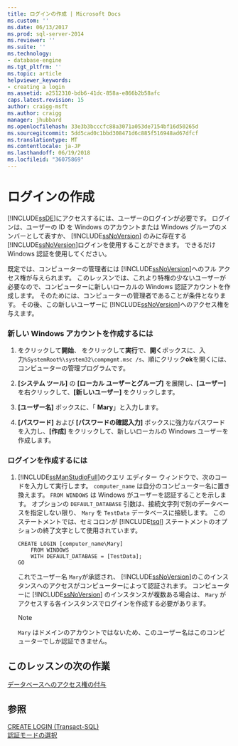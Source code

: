 ```yaml
---
title: ログインの作成 | Microsoft Docs
ms.custom: ''
ms.date: 06/13/2017
ms.prod: sql-server-2014
ms.reviewer: ''
ms.suite: ''
ms.technology:
- database-engine
ms.tgt_pltfrm: ''
ms.topic: article
helpviewer_keywords:
- creating a login
ms.assetid: a2512310-bdb6-41dc-858a-e866b2b58afc
caps.latest.revision: 15
author: craigg-msft
ms.author: craigg
manager: jhubbard
ms.openlocfilehash: 33e3b3bcccfc88a3071a053de7154bf16d50265d
ms.sourcegitcommit: 5dd5cad0c1bbd308471d6c885f516948ad67dfcf
ms.translationtype: MT
ms.contentlocale: ja-JP
ms.lasthandoff: 06/19/2018
ms.locfileid: "36075869"
---
```

# <a name="creating-a-login"></a>ログインの作成
  [!INCLUDE[ssDE](../includes/ssde-md.md)]にアクセスするには、ユーザーのログインが必要です。 ログインは、ユーザーの ID を Windows のアカウントまたは Windows グループのメンバーとして表すか、 [!INCLUDE[ssNoVersion](../includes/ssnoversion-md.md)] のみに存在する [!INCLUDE[ssNoVersion](../includes/ssnoversion-md.md)]ログインを使用することができます。 できるだけ Windows 認証を使用してください。  
  
 既定では、コンピューターの管理者には [!INCLUDE[ssNoVersion](../includes/ssnoversion-md.md)]へのフル アクセス権が与えられます。 このレッスンでは、これより特権の少ないユーザーが必要なので、コンピューターに新しいローカルの Windows 認証アカウントを作成します。 そのためには、コンピューターの管理者であることが条件となります。 その後、この新しいユーザーに [!INCLUDE[ssNoVersion](../includes/ssnoversion-md.md)]へのアクセス権を与えます。  
  
### <a name="to-create-a-new-windows-account"></a>新しい Windows アカウントを作成するには  
  
1.  をクリックして**開始**、 をクリックして**実行**で、**開く**ボックスに、入力`%SystemRoot%\system32\compmgmt.msc /s`、順にクリック**ok**を開くには、コンピューターの管理プログラムです。  
  
2.  **[システム ツール]** の **[ローカル ユーザーとグループ]** を展開し、**[ユーザー]** を右クリックして、**[新しいユーザー]** をクリックします。  
  
3.  **[ユーザー名]** ボックスに、「 **Mary**」と入力します。  
  
4.  **[パスワード]** および **[パスワードの確認入力]** ボックスに強力なパスワードを入力し、**[作成]** をクリックして、新しいローカルの Windows ユーザーを作成します。  
  
### <a name="to-create-a-login"></a>ログインを作成するには  
  
1.  [!INCLUDE[ssManStudioFull](../includes/ssmanstudiofull-md.md)]のクエリ エディター ウィンドウで、次のコードを入力して実行します。 `computer_name` は自分のコンピューター名に置き換えます。 `FROM WINDOWS` は Windows がユーザーを認証することを示します。 オプションの `DEFAULT_DATABASE` 引数は、接続文字列で別のデータベースを指定しない限り、 `Mary` を `TestData` データベースに接続します。 このステートメントでは、セミコロンが [!INCLUDE[tsql](../includes/tsql-md.md)] ステートメントのオプションの終了文字として使用されています。  
  
    ```  
    CREATE LOGIN [computer_name\Mary]  
        FROM WINDOWS  
        WITH DEFAULT_DATABASE = [TestData];  
    GO  
    ```  
  
     これでユーザー名 `Mary`が承認され、 [!INCLUDE[ssNoVersion](../includes/ssnoversion-md.md)]のこのインスタンスへのアクセスがコンピューターによって認証されます。 コンピューターに [!INCLUDE[ssNoVersion](../includes/ssnoversion-md.md)] のインスタンスが複数ある場合は、 `Mary` がアクセスする各インスタンスでログインを作成する必要があります。  
  
    > [!NOTE]  
    >  `Mary` はドメインのアカウントではないため、このユーザー名はこのコンピューターでしか認証できません。  
  
## <a name="next-task-in-lesson"></a>このレッスンの次の作業  
 [データベースへのアクセス権の付与](lesson-2-2-granting-access-to-a-database.md)  
  
## <a name="see-also"></a>参照  
 [CREATE LOGIN &#40;Transact-SQL&#41;](/sql/t-sql/statements/create-login-transact-sql)   
 [認証モードの選択](../relational-databases/security/choose-an-authentication-mode.md)  
  
  
